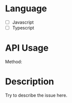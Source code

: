 <!-- Thank you for opening an issue. Please fill out the form below using an `x` to check boxes -->

# Language

 - [ ] Javascript
 - [ ] Typescript

# API Usage

Method: 

# Description

Try to describe the issue here.
